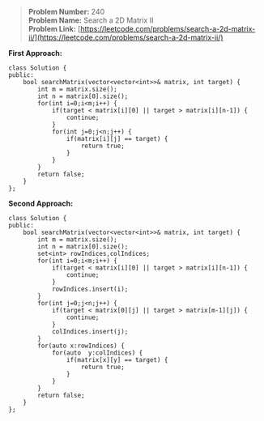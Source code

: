 > **Problem Number:** 240 <br>
> **Problem Name:** Search a 2D Matrix II <br>
> **Problem Link:** [https://leetcode.com/problems/search-a-2d-matrix-ii/](https://leetcode.com/problems/search-a-2d-matrix-ii/) <br>

**First Approach:**  <br>

    class Solution {
    public:
        bool searchMatrix(vector<vector<int>>& matrix, int target) {
            int m = matrix.size();
            int n = matrix[0].size();
            for(int i=0;i<m;i++) {
                if(target < matrix[i][0] || target > matrix[i][n-1]) {
                    continue;
                }
                for(int j=0;j<n;j++) {
                    if(matrix[i][j] == target) {
                        return true;
                    }
                }
            }
            return false;
        }
    };

**Second Approach:** <br>

    class Solution {
    public:
        bool searchMatrix(vector<vector<int>>& matrix, int target) {
            int m = matrix.size();
            int n = matrix[0].size();
            set<int> rowIndices,colIndices;
            for(int i=0;i<m;i++) {
                if(target < matrix[i][0] || target > matrix[i][n-1]) {
                    continue;
                }
                rowIndices.insert(i);
            }
            for(int j=0;j<n;j++) {
                if(target < matrix[0][j] || target > matrix[m-1][j]) {
                    continue;
                }
                colIndices.insert(j);
            }
            for(auto x:rowIndices) {
                for(auto  y:colIndices) {
                    if(matrix[x][y] == target) {
                        return true;
                    }
                }
            }
            return false;
        }
    };